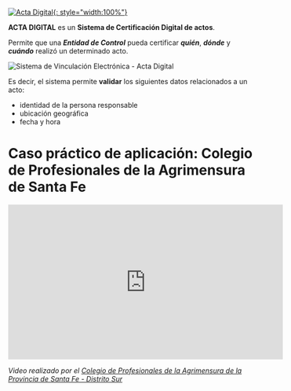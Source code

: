 <!-- 
Este sitio concentra todo el material de ayuda para _usuarios_ y _entidades de control_ del sistema **Acta Digital** y todas sus partes.

Recorra la tabla de contenidos o utilice la herramienta de búsqueda para encontrar la solución adecuada a su problema.

Si la documentación no alcanza, siempre puede encontrarnos en nuestro [correo electrónico](mailto:info@actadigital.com.ar).
-->

[![Acta Digital](/es/latest/img/logos/logo.png){: style="width:100%"}](https://actadigital.com.ar)

**ACTA DIGITAL** es un **Sistema de Certificación Digital de actos**.

Permite que una **_Entidad de Control_** pueda certificar **_quién_**, **_dónde_** y **_cuándo_** realizó un determinado acto.

![Sistema de Vinculación Electrónica - Acta Digital](/es/latest/img/sistema.png)

Es decir, el sistema permite **validar** los siguientes datos relacionados a un acto:

- identidad de la persona responsable
- ubicación geográfica
- fecha y hora

# Caso práctico de aplicación: Colegio de Profesionales de la Agrimensura de Santa Fe

<iframe width="560" height="315" src="https://www.youtube.com/embed/KMMLYSjbJVQ" frameborder="0" allow="accelerometer; autoplay; encrypted-media; gyroscope; picture-in-picture" allowfullscreen></iframe>

*Video realizado por el [Colegio de Profesionales de la Agrimensura de la Provincia de Santa Fe - Distrito Sur](http://copa.org.ar/)*
